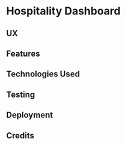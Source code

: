 # Hospitality Dashboard

 
## UX
 

## Features


## Technologies Used


## Testing


## Deployment


## Credits